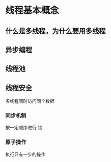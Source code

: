 # 线程基本概念

## 什么是多线程，为什么要用多线程

## 异步编程

## 线程池

## 线程安全
多线程同时访问同个数据

### 同步机制
按一定顺序进行
锁

### 原子操作
执行只有一步的操作